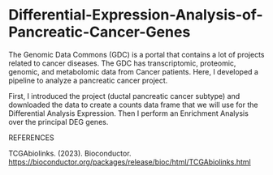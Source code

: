 # Differential-Expression-Analysis-of-Pancreatic-Cancer-Genes
The Genomic Data Commons (GDC) is a portal that contains a lot of projects related to cancer diseases. The GDC has transcriptomic, proteomic, genomic, and metabolomic data from Cancer patients. Here, I developed a pipeline to analyze a pancreatic cancer project. 

First, I introduced the project (ductal pancreatic cancer subtype)  and downloaded the data to create a counts data frame that we will use for the Differential Analysis Expression. Then I perform an Enrichment Analysis over the principal DEG genes.

REFERENCES

TCGAbiolinks. (2023). Bioconductor. https://bioconductor.org/packages/release/bioc/html/TCGAbiolinks.html


